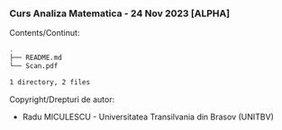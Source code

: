 ### Curs Analiza Matematica - 24 Nov 2023 [ALPHA]

Contents/Continut: 

```sh
.
├── README.md
└── Scan.pdf

1 directory, 2 files
```

Copyright/Drepturi de autor:
* Radu MICULESCU - Universitatea Transilvania din Brasov (UNITBV)
